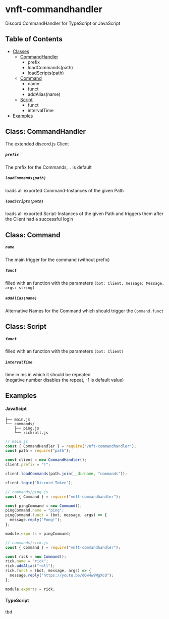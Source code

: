 # vnft-commandhandler
Discord CommandHandler for TypeScript or JavaScript

## Table of Contents

* [Classes](#classes)
  * [CommandHandler](#commandhandler)
    - prefix
    - loadCommands(path)
    - loadScripts(path)
  * [Command](#command)
    - name
    - funct
    - addAlias(name)
  * [Script](#script)
    - funct
    - intervalTime
* [Examples](#examples)

## Class: CommandHandler
The extended discord.js Client

##### `prefix`
The prefix for the Commands, `.` is default 

##### `loadCommands(path)`
loads all exported Command-Instances of the given Path

##### `loadScripts(path)`
loads all exported Script-Instances of the given Path and triggers them after the Client had a successful login


## Class: Command
##### `name`
The main trigger for the command (without prefix)

##### `funct`
filled with an function with the parameters `(bot: Client, message: Message, args: string)`

##### `addAlias(name)`
Alternative Names for the Command which should trigger the `Command.funct`


## Class: Script
##### `funct`
filled with an function with the parameters `(bot: Client)`

##### `intervalTime`
time in ms in which it should be repeated  
(negative number disables the repeat, -1 is default value)


## Examples

#### JavaScipt
``` 
├── main.js  
└── commands/  
    ├── ping.js  
    └── rickroll.js  
``` 

```js
// main.js
const { CommandHandler } = require("vnft-commandhandler");
const path = require("path");

const client = new CommandHandler();
client.prefix = "!";

client.loadCommands(path.join(__dirname, "commands"));

client.login("Discord Token");
```
```js
// commands/ping.js
const { Command } = require("vnft-commandhandler");

const pingCommand = new Command();
pingCommand.name = "ping";
pingCommand.funct = (bot, message, args) => {
  message.reply("Pong!");
};

module.exports = pingCommand;
```
```js
// commands/rick.js
const { Command } = require("vnft-commandhandler");

const rick = new Command();
rick.name = "rick";
rick.addAlias("roll");
rick.funct = (bot, message, args) => {
  message.reply("https://youtu.be/dQw4w9WgXcQ");
};

module.exports = rick;
```

#### TypeScript
tbd